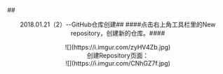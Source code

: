 ##<center/>2018.01.21（2）--GitHub仓库创建##
####点击右上角工具栏里的New repository，创建新的仓库。####
<center>![](https://i.imgur.com/zyHV4Zb.jpg)</center>
创建Repository页面：
<center>![](https://i.imgur.com/CNhGZ7f.jpg)</center>